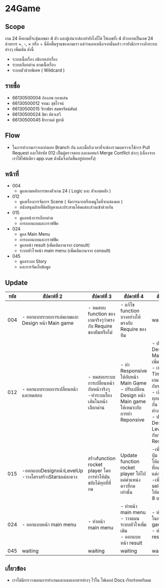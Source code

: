# 24Game

## Scope
เกม 24 คือเกมที่จะสุ่มเลขมา 4 ตัว และผู้เล่นจะต้องทำยังไงก็ได้ ให้เลขทั้ง 4 ตัวกลายเป็นเลข 24 ด้วยการ +, -, × หรือ ÷ นี่คือพื้นฐานของเกมเรา แต่ว่านอกเหนือจากนั้นแล้ว เรายังมีการวางถึงระบบต่างๆ เพิ่มเติม ดังนี้
- ระบบเนื้อเรื่อง อธิบายเล่าเรื่อง
- ระบบเลือกด่าน ตามเนื้อเรื่อง
- ระบบตัวช่วยพิเศษ ( Wildcard )

## รายชื่อ
- 66130500004 ก้องภพ กองแสน
- 66130500012 จรณะ สุขโรจน์
- 66130500015 จิราพัชร สมพรรัตน์พันธ์
- 66130500024 ชิชา อัศวเสวี
- 66130500045 ธีรกานต์ ชูชาติ

## Flow
- ในการทำงานเราจะแบ่งแยก Branch กัน และเมื่อถึงเวลาที่จะต้องรวมผลเราจะใช้การ Pull Request และให้รหัส 012 เป็นผู้ตรวจสอบ และคอยแก้ Merge Conflict ต่างๆ (เนื่องจากเราใช้ไฟล์เดียว app.vue ดังนั้นจึงเกิดขึ้นอยู่บ่อยครั้ง)

## หน้าที่
- 004
  - ดูแลเกมหลักการของตัวเกม 24 ( Logic และ ตัวเกมหลัก )
- 012 
  - ดูแลเรื่องการจัดการ Scene ( จัดการฉากหรือเมนูใดที่จะแสดงผล )
  - สนับสนุนฝ่ายที่ติดปัญหาและประสานโค้ดแต่ละส่วนเข้าด้วยกัน
- 015 
  - ดูแลหน้าการเลือกด่าน
  - การออกแบบและกราฟฟิค
- 024 
  - ดูแล Main Menu
  - การออกแบบและกราฟฟิค
  - ดูแลหน้า result (เพิ่มเติมงานจาก consult)
  - ระบบหัวใจหน้า main menu (เพิ่มเติมงานจาก consult)
- 045 
  - ดูแลระบบ Story
  - และการจัดเก็บข้อมูล

## Update
| รหัส | สัปดาห์ที่ 2 | สัปดาห์ที่ 3 | สัปดาห์ที่ 4 | สัปดาห์ที่ 5 |
|------|---------|---------|---------|---------|
| 004  | - ออกแบบระบบการเล่นเกมและ Design หน้า Main game | - ทดสอบ function ของเกมจริงๆว่าตรงกับ Require ของทีมหรือไม่ | - แก้ไข function บางอย่างให้ตรงกับ Require ของทีม | waiting |
| 012  | - ออกแบบระบบการเปลี่ยนหน้าและทดสอบ | - ทดสอบระบบการเปลี่ยนหน้ากับหน้าจริงๆ </br>-ทำระบบโยงเส้นในหน้าเลือกด่าน | - ทำ Responsive ให้กับหน้า Main Game</br>- ปรับเปลี่ยน Design หน้า Main game ให้เหมาะกับการทำ Reponsive  | - ปรับเปลี่ยน Design ของ Main Game เพิ่มเติม</br> - เพิ่มระบบ Timer ให้ตัวเกม เพื่อใช้ต่อกับระบบคะแนน</br> - เชื่อมต่อระบบทุกหน้าเข้าด้วยกัน ให้ตัวเกมทำงานได้จริง </br> - ปรับเปลี่ยน Design หน้า Level ให้เหมาะกับการทำ Responsive  |
| 015  | -ออกแบบDesignหน้าLevelUp  </br> -วางโครงสร้างStarsแต่ละดวง  |สร้างfunction rocket player โดยการทำให้มันขยับได้ทุกที่ที่กด | Update function rocket player ให้ไปแค่ตำแหน่งดาวที่กดเท่านั้น | -เพิ่มfunction ปุ่ม Showplay ให้แสดงแค่เวลาที่กดไปที่ดาวแต่ละดวง </br> -เพิ่มfunction selectLevel ให้แสดงLv1-8 บนดาว|
| 024  | - ออกแบบหน้า main menu | - ทำหน้า main menu |  - ทำหน้า main menu </br> - วางแผนระบบหัวใจเพิ่มเติม  </br> - ออกแบบหน้า result | - ทำระบบหัวใจในหน้า main game </br> - ทำหน้า result |
| 045  | waiting | waiting | waiting | waiting |

## เกี่ยวข้อง
- เราได้มีการวางแผนการทำงานและแนบเอกสารต่างๆ ไว้ใน โฟเดอล์ Docs เรียบร้อยครับผม
